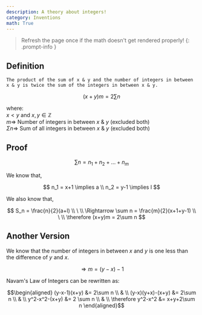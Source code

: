 ```yaml
---
description: A theory about integers!
category: Inventions
math: True
---
```


> Refresh the page once if the math doesn't get rendered properly!
{: .prompt-info }

## Definition

`The product of the sum of x & y and the number of integers in between x & y is twice the sum of the integers in between x & y.`

$$(x+y)m = 2\sum n$$

where: \
$x < y$ and $x, y \in \mathbb{Z}$ \
$m \Rightarrow$ Number of integers in between $x$ & $y$ (excluded both) \
$\Sigma n \Rightarrow$ Sum of all integers in between $x$ & $y$ (excluded both)

## Proof

$$\sum n = n_1+n_2+\dots+n_m$$

We know that,

$$
n_1 = x+1 \implies a \\
n_2 = y-1 \implies l
$$

We also know that,

$$
S_n = \frac{n}{2}(a+l) \\
\ \\
\Rightarrow \sum n = \frac{m}{2}(x+1+y-1) \\
\ \\
\therefore (x+y)m = 2\sum n
$$

## Another Version

We know that the number of integers in between $x$ and $y$ is one less than the difference of $y$ and $x$.

$$\Rightarrow m = (y-x)-1$$

Navam's Law of Integers can be rewritten as:

$$\begin{aligned}
(y-x-1)(x+y) &= 2\sum n \\
& \\
(y-x)(y+x)-(x+y) &= 2\sum n \\
& \\
y^2-x^2-(x+y) &= 2 \sum n \\
& \\
\therefore y^2-x^2 &= x+y+2\sum n
\end{aligned}$$